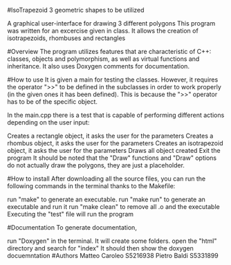 #IsoTrapezoid
3 geometric shapes to be utilized

A graphical user-interface for drawing 3 different polygons
This program was written for an excercise given in class. It allows the creation of isotrapezoids, rhombuses and rectangles

#Overview
The program utilizes features that are characteristic of C++: classes, objects and polymorphism, as well as virtual functions and inheritance. It also uses Doxygen comments for documentation.

#How to use
It is given a main for testing the classes. However, it requires the operator ">>" to be defined in the subclasses in order to work properly (in the given ones it has been defined). This is because the ">>" operator has to be of the specific object.

In the main.cpp there is a test that is capable of performing different actions depending on the user input:

Creates a rectangle object, it asks the user for the parameters
Creates a rhombus object, it asks the user for the parameters
Creates an isotrapezoid object, it asks the user for the parameters
Draws all object created
Exit the program
It should be noted that the "Draw" functions and "Draw" options do not actually draw the polygons, they are just a placeholder.

#How to install
After downloading all the source files, you can run the following commands in the terminal thanks to the Makefile:

run "make" to generate an executable.
run "make run" to generate an executable and run it
run "make clean" to remove all .o and the executable
Executing the "test" file will run the program

#Documentation
To generate documentation,

run "Doxygen" in the terminal. It will create some folders.
open the "html" directory and search for "index" It should then show the doxygen docuemntation
#Authors
Matteo Caroleo S5216938 Pietro Baldi S5331899
